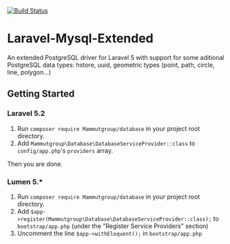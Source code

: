 [![Build Status](https://travis-ci.org/Mammutgroup/Database.svg?branch=master)](https://travis-ci.org/Mammutgroup/Database)


Laravel-Mysql-Extended
=========================

An extended PostgreSQL driver for Laravel 5 with support for some aditional PostgreSQL data types: hstore, uuid, geometric types (point, path, circle, line, polygon...)

## Getting Started  
### Laravel 5.2
1. Run `composer require Mammutgroup/database` in your project root directory.
2. Add `Mammutgroup\Database\DatabaseServiceProvider::class` to `config/app.php`'s `providers` array.

Then you are done.

### Lumen 5.*
1. Run `composer require Mammutgroup/database` in your project root directory.
2. Add `$app->register(Mammutgroup\Database\DatabaseServiceProvider::class);` to `bootstrap/app.php` (under the "Register Service Providers" section)
3. Uncomment the line `$app->withEloquent();` in `bootstrap/app.php`
